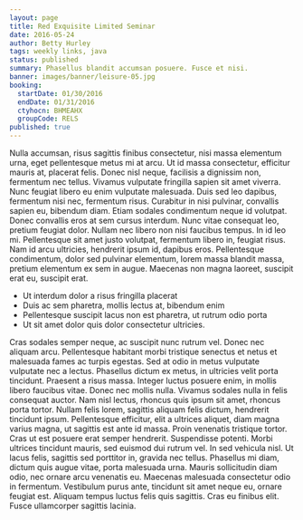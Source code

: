 ```yaml
---
layout: page
title: Red Exquisite Limited Seminar
date: 2016-05-24
author: Betty Hurley
tags: weekly links, java
status: published
summary: Phasellus blandit accumsan posuere. Fusce et nisi.
banner: images/banner/leisure-05.jpg
booking:
  startDate: 01/30/2016
  endDate: 01/31/2016
  ctyhocn: BHMEAHX
  groupCode: RELS
published: true
---
```

Nulla accumsan, risus sagittis finibus consectetur, nisi massa elementum urna, eget pellentesque metus mi at arcu. Ut id massa consectetur, efficitur mauris at, placerat felis. Donec nisl neque, facilisis a dignissim non, fermentum nec tellus. Vivamus vulputate fringilla sapien sit amet viverra. Nunc feugiat libero eu enim vulputate malesuada. Duis sed leo dapibus, fermentum nisi nec, fermentum risus. Curabitur in nisi pulvinar, convallis sapien eu, bibendum diam. Etiam sodales condimentum neque id volutpat. Donec convallis eros at sem cursus interdum. Nunc vitae consequat leo, pretium feugiat dolor. Nullam nec libero non nisi faucibus tempus. In id leo mi. Pellentesque sit amet justo volutpat, fermentum libero in, feugiat risus. Nam id arcu ultricies, hendrerit ipsum id, dapibus eros. Pellentesque condimentum, dolor sed pulvinar elementum, lorem massa blandit massa, pretium elementum ex sem in augue. Maecenas non magna laoreet, suscipit erat eu, suscipit erat.

* Ut interdum dolor a risus fringilla placerat
* Duis ac sem pharetra, mollis lectus at, bibendum enim
* Pellentesque suscipit lacus non est pharetra, ut rutrum odio porta
* Ut sit amet dolor quis dolor consectetur ultricies.

Cras sodales semper neque, ac suscipit nunc rutrum vel. Donec nec aliquam arcu. Pellentesque habitant morbi tristique senectus et netus et malesuada fames ac turpis egestas. Sed at odio in metus vulputate vulputate nec a lectus. Phasellus dictum ex metus, in ultricies velit porta tincidunt. Praesent a risus massa. Integer luctus posuere enim, in mollis libero faucibus vitae. Donec nec mollis nulla. Vivamus sodales nulla in felis consequat auctor. Nam nisl lectus, rhoncus quis ipsum sit amet, rhoncus porta tortor. Nullam felis lorem, sagittis aliquam felis dictum, hendrerit tincidunt ipsum.
Pellentesque efficitur, elit a ultrices aliquet, diam magna varius magna, ut sagittis est ante id massa. Proin venenatis tristique tortor. Cras ut est posuere erat semper hendrerit. Suspendisse potenti. Morbi ultrices tincidunt mauris, sed euismod dui rutrum vel. In sed vehicula nisl. Ut lacus felis, sagittis sed porttitor in, gravida nec tellus. Phasellus mi diam, dictum quis augue vitae, porta malesuada urna. Mauris sollicitudin diam odio, nec ornare arcu venenatis eu. Maecenas malesuada consectetur odio in fermentum. Vestibulum purus ante, tincidunt sit amet neque eu, ornare feugiat est. Aliquam tempus luctus felis quis sagittis. Cras eu finibus elit. Fusce ullamcorper sagittis lacinia.
